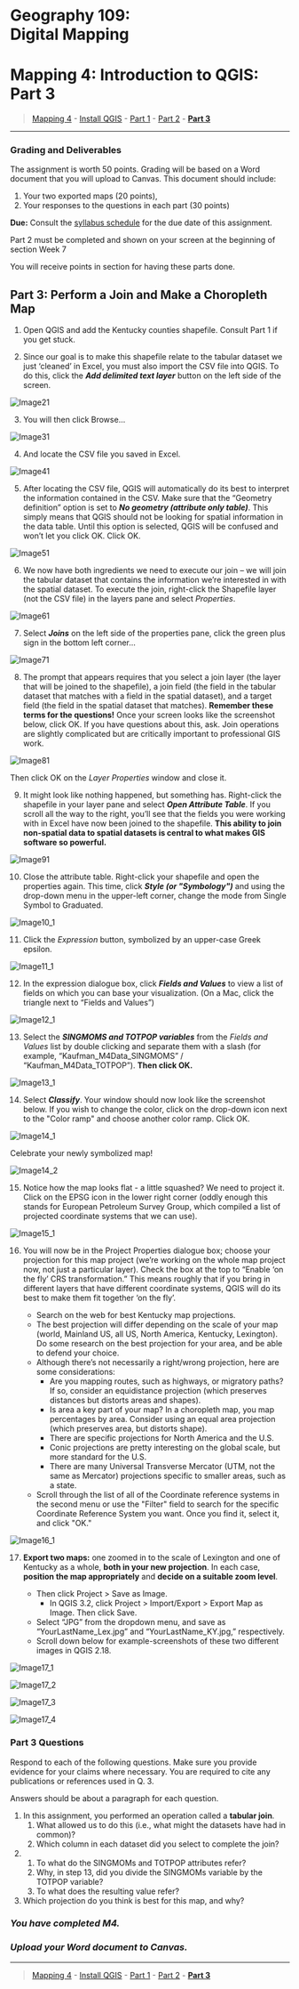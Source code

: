 # Geography 109:<br>Digital Mapping

# Mapping 4: Introduction to QGIS: Part 3

> [Mapping 4](../README.md) - [Install QGIS](../Install_QGIS/M4_Install_QGIS.md) - [Part 1](../Part_1/M4_Part_1.md) - [Part 2](../Part_2/M4_Part_2.md) - [**Part 3**](M4_Part_3.md)

___

### Grading and Deliverables 

The assignment is worth 50 points. Grading will be based on a Word document that you will upload to Canvas. This document should include:

  1. Your two exported maps (20 points),
  2. Your responses to the questions in each part (30 points)

**Due:** Consult the [syllabus schedule](../../syllabus.md#viii-schedule) for the due date of this assignment.

Part 2 must be completed and shown on your screen at the beginning of section Week 7

You will receive points in section for having these parts done.

## Part 3: Perform a Join and Make a Choropleth Map

1. Open QGIS and add the Kentucky counties shapefile. Consult Part 1 if you get stuck.

2. Since our goal is to make this shapefile relate to the tabular dataset we just ‘cleaned’ in Excel, you must also import the CSV file into QGIS. To do this, click the **_Add delimited text layer_** button on the left side of the screen.

![Image21](images/Image21.jpeg)

3. You will then click Browse...

![Image31](images/Image31.jpeg)

4. And locate the CSV file you saved in Excel.

![Image41](images/Image41.jpeg)

5. After locating the CSV file, QGIS will automatically do its best to interpret the information contained in the CSV. Make sure that the “Geometry definition” option is set to **_No geometry (attribute only table)_**. This simply means that QGIS should not be looking for spatial information in the data table. Until this option is selected, QGIS will be confused and won’t let you click OK. Click OK.

![Image51](images/Image51.jpeg)

6. We now have both ingredients we need to execute our join – we will join the tabular dataset that contains the information we’re interested in with the spatial dataset. To execute the join, right-click the Shapefile layer (not the CSV file) in the layers pane and select _Properties_.

![Image61](images/Image61.jpeg)

7. Select **_Joins_** on the left side of the properties pane, click the green plus sign in the bottom left corner...

![Image71](images/Image71.jpeg)

8. The prompt that appears requires that you select a join layer (the layer that will be joined to the shapefile), a join field (the field in the tabular dataset that matches with a field in the spatial dataset), and a target field (the field in the spatial dataset that matches). **Remember these terms for the questions!** Once your screen looks like the screenshot below, click OK. If you have questions about this, ask. Join operations are slightly complicated but are critically important to professional GIS work.

![Image81](images/Image81.jpeg)

Then click OK on the _Layer Properties_ window and close it.

9. It might look like nothing happened, but something has. Right-click the shapefile in your layer pane and select **_Open Attribute Table_**. If you scroll all the way to the right, you’ll see that the fields you were working with in Excel have now been joined to the shapefile. **This ability to join non-spatial data to spatial datasets is central to what makes GIS software so powerful.**

![Image91](images/Image91.jpeg)

10. Close the attribute table. Right-click your shapefile and open the properties again. This time, click **_Style (or "Symbology")_** and using the drop-down menu in the upper-left corner, change the mode from Single Symbol to Graduated.

![Image10_1](images/Image10_1.jpeg)

11. Click the _Expression_ button, symbolized by an upper-case Greek epsilon.

![Image11_1](images/Image11_1.jpeg)

12. In the expression dialogue box, click **_Fields and Values_** to view a list of fields on which you can base your visualization. (On a Mac, click the triangle next to “Fields and Values”)

![Image12_1](images/Image12_1.jpeg)

13. Select the **_SINGMOMS and TOTPOP variables_** from the _Fields and Values_ list by double clicking and separate them with a slash (for example, “Kaufman_M4Data_SINGMOMS” / “Kaufman_M4Data_TOTPOP”). **Then click OK.**

![Image13_1](images/Image13_1.jpeg)

14. Select **_Classify_**. Your window should now look like the screenshot below. If you wish to change the color, click on the drop-down icon next to the "Color ramp" and choose another color ramp. Click OK.

![Image14_1](images/Image14_1.jpeg)

Celebrate your newly symbolized map!

![Image14_2](images/Image14_2.jpeg)

15. Notice how the map looks flat - a little squashed? We need to project it. Click on the EPSG icon in the lower right corner (oddly enough this stands for European Petroleum Survey Group, which compiled a list of projected coordinate systems that we can use).

![Image15_1](images/Image15_1.jpeg)

16. You will now be in the Project Properties dialogue box; choose your projection for this map project (we’re working on the whole map project now, not just a particular layer). Check the box at the top to “Enable ‘on the fly’ CRS transformation.” This means roughly that if you bring in different layers that have different coordinate systems, QGIS will do its best to make them fit together ‘on the fly’.

    * Search on the web for best Kentucky map projections.
    * The best projection will differ depending on the scale of your map (world, Mainland US, all US, North America, Kentucky, Lexington). Do some research on the best projection for your area, and be able to defend your choice.
    * Although there’s not necessarily a right/wrong projection, here are some considerations:
        * Are you mapping routes, such as highways, or migratory paths? If so, consider an equidistance projection (which preserves distances but distorts areas and shapes).
        * Is area a key part of your map? In a choropleth map, you map percentages by area. Consider using an equal area projection (which preserves area, but distorts shape).
        * There are specific projections for North America and the U.S.
        * Conic projections are pretty interesting on the global scale, but more standard for the U.S.
        * There are many Universal Transverse Mercator (UTM, not the same as Mercator) projections specific to smaller areas, such as a state.
    * Scroll through the list of all of the Coordinate reference systems in the second menu or use the "Filter" field to search for the specific Coordinate Reference System you want. Once you find it, select it, and click "OK."

![Image16_1](images/Image16_1.jpeg)

17. **Export two maps:** one zoomed in to the scale of Lexington and one of Kentucky as a whole, **both in your new projection**. In each case, **position the map appropriately** and **decide on a suitable zoom level**.

    * Then click Project > Save as Image.
      * In QGIS 3.2, click Project > Import/Export > Export Map as Image. Then click Save.
    * Select “JPG” from the dropdown menu, and save as “YourLastName_Lex.jpg” and “YourLastName_KY.jpg,” respectively.
    * Scroll down below for example-screenshots of these two different images in QGIS 2.18.

![Image17_1](images/Image17_1.jpeg)

![Image17_2](images/Image17_2.jpeg)

![Image17_3](images/Image17_3.jpeg)

![Image17_4](images/Image17_4.jpeg)


### Part 3 Questions

Respond to each of the following questions. Make sure you provide evidence for your claims where necessary. You are required to cite any publications or references used in Q. 3.

Answers should be about a paragraph for each question.

1. In this assignment, you performed an operation called a **tabular join**.
	1. What allowed us to do this (i.e., what might the datasets have had in common)?
	2. Which column in each dataset did you select to complete the join?
2. 
	1. To what do the SINGMOMs and TOTPOP attributes refer?
	2. Why, in step 13, did you divide the SINGMOMs variable by the TOTPOP variable?
	3. To what does the resulting value refer?
3. Which projection do you think is best for this map, and why?

### _You have completed M4._

### _Upload your Word document to Canvas._

___

> [Mapping 4](../README.md) - [Install QGIS](../Install_QGIS/M4_Install_QGIS.md) - [Part 1](../Part_1/M4_Part_1.md) - [Part 2](../Part_2/M4_Part_2.md) - [**Part 3**](M4_Part_3.md)

